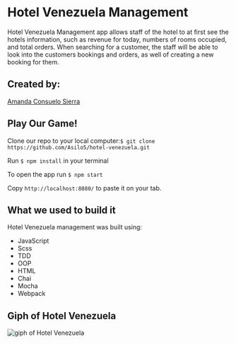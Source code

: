 # Hotel Venezuela Management 

Hotel Venezuela Management app allows staff of the hotel to at first see the hotels information, such as revenue for today, numbers of rooms occupied, and total orders. When searching for a customer, the staff will be able to look into the customers bookings and orders, as well of creating a new booking for them. 

## Created by:
[Amanda Consuelo Sierra](https://github.com/Asilo5)

## Play Our Game!

Clone our repo to your local computer:``` $ git clone https://github.com/Asilo5/hotel-venezuela.git ```

Run ``` $ npm install ``` in your terminal

To open the app run ``` $ npm start ```

Copy ``` http://localhost:8080/ ``` to paste it on your tab.

## What we used to build it

Hotel Venezuela management was built using:
  - JavaScript
  - Scss
  - TDD
  - OOP
  - HTML
  - Chai
  - Mocha
  - Webpack
  
## Giph of Hotel Venezuela

![giph of Hotel Venezuela](https://github.com/Asilo5/hotel-venezuela/blob/master/default.gif)

